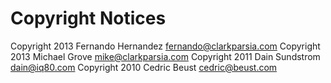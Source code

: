 Copyright Notices
=================

Copyright 2013 Fernando Hernandez <fernando@clarkparsia.com>
Copyright 2013 Michael Grove <mike@clarkparsia.com>
Copyright 2011 Dain Sundstrom <dain@iq80.com>
Copyright 2010 Cedric Beust <cedric@beust.com>

